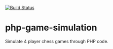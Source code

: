 [![Build Status](https://travis-ci.org/fourplayerchess/php-game-simulation.svg?branch=master)](https://travis-ci.org/fourplayerchess/php-game-simulation)
# php-game-simulation
Simulate 4 player chess games through PHP code.
